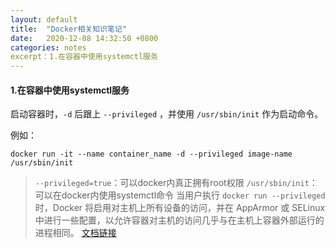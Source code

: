 ```yaml
---
layout: default
title:  "Docker相关知识笔记"
date:   2020-12-08 14:32:50 +0800
categories: notes
excerpt：1.在容器中使用systemctl服务
---
```

#### 1.在容器中使用systemctl服务
启动容器时，`-d` 后跟上 `--privileged` ，并使用 `/usr/sbin/init` 作为启动命令。
<!--more-->
例如：
```shell
docker run -it --name container_name -d --privileged image-name /usr/sbin/init
```
>`--privileged=true`：可以docker内真正拥有root权限
>`/usr/sbin/init`：可以在docker内使用systemctl命令
>当用户执行 `docker run --privileged` 时，Docker 将启用对主机上所有设备的访问，并在 AppArmor 或 SELinux 中进行一些配置，以允许容器对主机的访问几乎与在主机上容器外部运行的进程相同。
>[文档链接](https://docs.docker.com/engine/reference/run/)